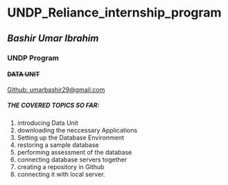 # UNDP_Reliance_internship_program
## *Bashir Umar Ibrahim*
### **UNDP Program**
#### ~~DATA UNIT~~
[Github: umarbashir29@gmail.com](https://github.com/umarbashir29)
##### THE COVERED TOPICS SO FAR:
1. introducing Data Unit
2. downloading the neccessary Applications
3. Setting up the Database Environment
4. restoring a sample database
5. performing assessment of the database
6. connecting database servers together
7. creating a repository in Github
8. connecting it with local server.
